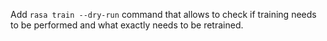 Add `rasa train --dry-run` command that allows to check if training needs to be performed
and what exactly needs to be retrained.